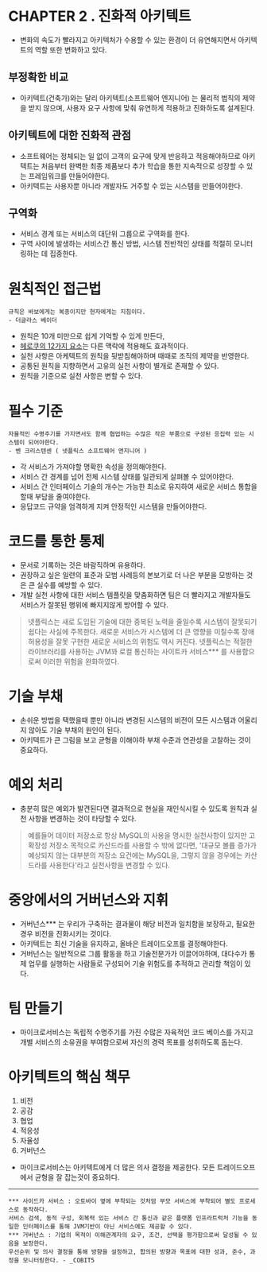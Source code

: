 # CHAPTER 2 . 진화적 아키텍트
- 변화의 속도가 빨라지고 아키텍처가 수용할 수 있는 환경이 더 유연해지면서 아키텍트의 역할 또한 변화하고 있다.

## 부정확한 비교
- 아키텍트(건축가)와는 달리 아키텍트(소프트웨어 엔지니어) 는 물리적 법칙의 제약을 받지 않으며, 사용자 요구 사항에 맞춰 유연하게 적용하고 진화하도록 설계된다.

## 아키텍트에 대한 진화적 관점
- 소프트웨어는 정체되는 일 없이 고객의 요구에 맞게 반응하고 적응해야하므로 아키텍트는 처음부터 완벽한 최종 제품보다 추가 학습을 통한 지속적으로 성장할 수 있는 프레임워크를 만들어야한다.
- 아키텍트는 사용자뿐 아니라 개발자도 거주할 수 있는 시스템을 만들어야한다.

## 구역화
- 서비스 경계 또는 서비스의 대단위 그룹으로 구역화를 한다.
- 구역 사이에 발생하는 서비스간 통신 방법, 시스템 전반적인 상태를 적절히 모니터링하는 데 집중한다.

# 원칙적인 접근법 
``` 
규칙은 바보에게는 복종이지만 현자에게는 지침이다.
- 더글라스 베이더 
```
- 원칙은 10개 미만으로 쉽게 기억할 수 있게 만든다,
- [헤로쿠의 12가지 요소](http://www.12factor.net)는 다른 맥락에 적용해도 효과적이다.
- 실천 사항은 아케텍트의 원칙을 뒷받침해야하며 때때로 조직의 제약을 반영한다.
- 공통된 원칙을 지향하면서 고유의 실천 사항이 별개로 존재할 수 있다.
- 원칙을 기준으로 실천 사항은 변할 수 있다.

# 필수 기준
```
자율적인 수명주기를 가지면서도 함께 협업하는 수많은 작은 부품으로 구성된 응집력 있는 시스템이 되어야한다.
- 벤 크리스텐센 ( 넷플릭스 소프트웨어 엔지니어 )
```
- 각 서비스가 가져야할 명확한 속성을 정의해야한다.
- 서비스 간 경계를 넘어 전체 시스템 상태를 일관되게 살펴볼 수 있어야한다.
- 서비스 간 인터페이스 기술의 개수는 가능한 최소로 유지하여 새로운 서비스 통합을 할때 부담을 줄여야한다.
- 응답코드 규약을 엄격하게 지켜 안정적인 시스템을 만들어야한다.

# 코드를 통한 통제
- 문서로 기록하는 것은 바람직하며 유용하다. 
- 권장하고 싶은 일련의 표준과 모범 사례등의 본보기로 더 나은 부분을 모방하는 것은 큰 실수를 예방할 수 있다.
- 개발 실천 사항에 대한 서비스 템플릿을 맞춤화하면 팀은 더 빨라지고 개발자들도 서비스가 잘못된 행위에 빠지지않게 방어할 수 있다.
> 넷플릭스는 새로 도입된 기술에 대한 중복된 노력을 줄일수록 시스템이 잘못되기 쉽다는 사실에 주목한다. 
새로운 서비스가 시스템에 더 큰 영향을 미칠수록 장애 허용성을 잘못 구현한 새로운 서비스의 위험도 역시 커진다.
넷플릭스는 적절한 라이브러리를 사용하는 JVM꽈 로컬 통신하는 사이트카 서비스*** 를 사용함으로써 이러한 위험을 완화하였다.

# 기술 부채
- 손쉬운 방법을 택했을때 뿐만 아니라 변경된 시스템의 비전이 모든 시스템과 어울리지 않아도 기술 부채의 원인이 된다.
- 아키텍트가 큰 그림을 보고 균형을 이해야하 부채 수준과 연관성을 고찰하는 것이 중요하다.

# 예외 처리
- 충분히 많은 예외가 발견된다면 결과적으로 현실을 재인식시킬 수 있도록 원칙과 실천 사항을 변경하는 것이 타당할 수 있다. 
> 예를들어 데이터 저장소로 항상 MySQL의 사용을 명시한 실천사항이 있지만 고확장성 저장소 목적으로 카산드라를 사용할 수 밖에 없다면, 
'대규모 볼륨 증가가 예상되지 않는 대부분의 저장소 요건에는 MySQL을, 그렇지 않을 경우에는 카산드라를 사용한다'라고 실천사항을 변경할 수 있다.

# 중앙에서의 거버넌스와 지휘
- 거버넌스*** 는 우리가 구축하는 결과물이 해당 비전과 일치함을 보장하고, 필요한 경우 비전을 진화시키는 것이다.
- 아키텍트는 최신 기술을 유지하고, 올바은 트레이드오프를 결정해야한다.
- 거버넌스는 일반적으로 그룹 활동을 하고 기술전문가가 이끌어야하며, 대다수가 통제 업무를 실행하는 사람들로 구성되어 기술 위험도를 추적하고 관리할 책임이 있다.

# 팀 만들기
- 마이크로서비스는 독립적 수명주기를 가진 수많은 자육적인 코드 베이스를 가지고 개별 서비스의 소유권을 부여함으로써 자신의 경력 목표를 성취하도록 돕는다.

# 아키텍트의 핵심 책무
1. 비전
2. 공감
3. 협업
4. 적응성
5. 자율성
6. 거버넌스
- 마이크로서비스는 아키텍트에게 더 많은 의사 결정을 제공한다. 모든 트레이드오프에서 균형을 잘 잡는것이 중요하다.


--- 
```
*** 사이드카 서비스 : 오토바이 옆에 부착되는 것처엄 부모 서비스에 부착되어 별도 프로세스로 동작하다.
서비스 검색, 동적 구성, 회복력 있는 서비스 간 통신과 같은 플랫폼 인프라트럭처 기능을 동일한 인터페이스를 통해 JVM기반이 아닌 서비스에도 제공할 수 있다. 
*** 거버넌스 : 기업의 목적이 이해관계자의 요구, 조건, 선택을 평가함으로써 달성될 수 있음을 보장한다. 
우선순위 및 의사 결정을 통해 방향을 설정하고, 합의된 방향과 목표에 대한 성과, 준수, 과정을 모니터링한다. - _COBIT5

```



